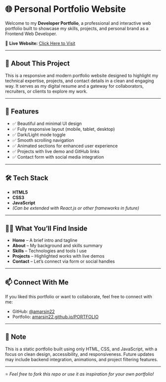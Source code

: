 # 🌐 Personal Portfolio Website

Welcome to my **Developer Portfolio**, a professional and interactive web portfolio built to showcase my skills, projects, and personal brand as a Frontend Web Developer.

🔗 **Live Website:** [Click Here to Visit](https://amarsin22.github.io/PORTFOLIO/)

---

## 📌 About This Project

This is a responsive and modern portfolio website designed to highlight my technical expertise, projects, and contact details in a clean and engaging way. It serves as my digital resume and a gateway for collaborators, recruiters, or clients to explore my work.

---

## 🚀 Features

- ✅ Beautiful and minimal UI design
- ✅ Fully responsive layout (mobile, tablet, desktop)
- ✅ Dark/Light mode toggle
- ✅ Smooth scrolling navigation
- ✅ Animated sections for enhanced user experience
- ✅ Projects with live demo and GitHub links
- ✅ Contact form with social media integration

---

## 🛠️ Tech Stack

- **HTML5**  
- **CSS3**  
- **JavaScript**  
- *(Can be extended with React.js or other frameworks in future)*

---

## 🧑‍💻 What You’ll Find Inside

- **Home** – A brief intro and tagline  
- **About** – My background and skills summary  
- **Skills** – Technologies and tools I use  
- **Projects** – Highlighted works with live demos  
- **Contact** – Let’s connect via form or social handles  

---

## 📫 Connect With Me

If you liked this portfolio or want to collaborate, feel free to connect with me:

- GitHub: [@amarsin22](https://github.com/amarsin22)
- Portfolio: [amarsin22.github.io/PORTFOLIO](https://amarsin22.github.io/PORTFOLIO/)

---

## 📍 Note

This is a static portfolio built using only HTML, CSS, and JavaScript, with a focus on clean design, accessibility, and responsiveness. Future updates may include backend integration, animations, and project filtering features.

---

⭐️ *Feel free to fork this repo or use it as inspiration for your own portfolio!*

